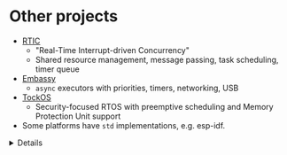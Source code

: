 # Other projects

 * [RTIC](https://rtic.rs/)
   * "Real-Time Interrupt-driven Concurrency"
   * Shared resource management, message passing, task scheduling, timer queue
 * [Embassy](https://embassy.dev/)
   * `async` executors with priorities, timers, networking, USB
 * [TockOS](https://www.tockos.org/documentation/getting-started)
   * Security-focused RTOS with preemptive scheduling and Memory Protection Unit support
 * Some platforms have `std` implementations, e.g. esp-idf.

<details>

 * RTIC can be considered either an RTOS or a concurrency framework.
   * It doesn't include any HALs.
   * It uses the Cortex-M NVIC (Nested Virtual Interrupt Controller) for scheduling rather than a
     proper kernel.
   * Cortex-M only.

</details>
